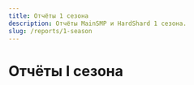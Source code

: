 ```yaml
---
title: Отчёты 1 сезона
description: Отчёты MainSMP и HardShard 1 сезона.
slug: /reports/1-season
---
```


# Отчёты I сезона